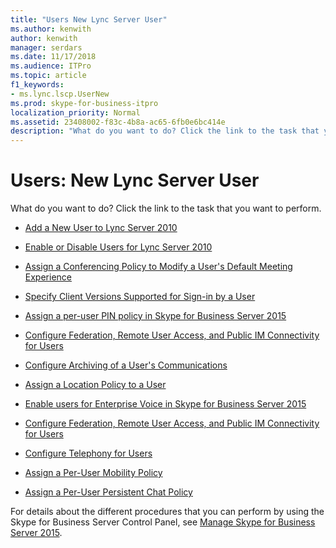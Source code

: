 ```yaml
---
title: "Users New Lync Server User"
ms.author: kenwith
author: kenwith
manager: serdars
ms.date: 11/17/2018
ms.audience: ITPro
ms.topic: article
f1_keywords:
- ms.lync.lscp.UserNew
ms.prod: skype-for-business-itpro
localization_priority: Normal
ms.assetid: 23408002-f83c-4b8a-ac65-6fb0e6bc414e
description: "What do you want to do? Click the link to the task that you want to perform."
---
```


# Users: New Lync Server User
 
What do you want to do? Click the link to the task that you want to perform.
  
- [Add a New User to Lync Server 2010](http://technet.microsoft.com/library/1edd1c1c-307d-450b-abea-33aaf56bdf13.aspx)
    
- [Enable or Disable Users for Lync Server 2010](http://technet.microsoft.com/library/12497d00-f665-4a97-be68-854c5a8be4fc.aspx)
    
- [Assign a Conferencing Policy to Modify a User's Default Meeting Experience](http://technet.microsoft.com/library/72f12c72-65f7-44fe-ab81-0f57cb2f87d1.aspx)
    
- [Specify Client Versions Supported for Sign-in by a User](http://technet.microsoft.com/library/f7e8ba2f-62dc-4e7d-8b63-682986f10240.aspx)
    
- [Assign a per-user PIN policy in Skype for Business Server 2015](../../manage/authentication/assign-a-per-user-pin-policy.md)
    
- [Configure Federation, Remote User Access, and Public IM Connectivity for Users](http://technet.microsoft.com/library/736fcaad-9f95-4896-b767-e199d86a00a4.aspx)
    
- [Configure Archiving of a User's Communications](http://technet.microsoft.com/library/a12ca483-b235-460f-b3fe-130fb3087264.aspx)
    
- [Assign a Location Policy to a User](http://technet.microsoft.com/library/343f2de3-a0ae-4403-8456-6e520b579d32.aspx)
    
- [Enable users for Enterprise Voice in Skype for Business Server 2015](../../deploy/deploy-enterprise-voice/enable-users-for-enterprise-voice.md)
    
- [Configure Federation, Remote User Access, and Public IM Connectivity for Users](http://technet.microsoft.com/library/736fcaad-9f95-4896-b767-e199d86a00a4.aspx)
    
- [Configure Telephony for Users](http://technet.microsoft.com/library/4546432e-c839-4517-a2c5-bc0d4d8c6a03.aspx)
    
- [Assign a Per-User Mobility Policy](http://technet.microsoft.com/library/d8bf997f-4bc7-48d3-973b-323505f55e9d.aspx)
    
- [Assign a Per-User Persistent Chat Policy](http://technet.microsoft.com/library/e22168f2-fde1-4f0a-b194-1fc881436822.aspx)
    
For details about the different procedures that you can perform by using the Skype for Business Server Control Panel, see [Manage Skype for Business Server 2015](../../manage/manage.md).

